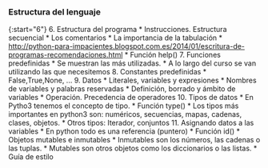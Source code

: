 ### Estructura del lenguaje
{:start="6"}
6. Estructura del programa
	* Instrucciones. Estructura secuencial
	* Los comentarios
	* La importancia de la tabulación
	* http://python-para-impacientes.blogspot.com.es/2014/01/escritura-de-programas-recomendaciones.html
	* Función help()
7. Funciones predefinidas
	* Se muestran las más utilizadas.
	* A lo largo del curso se van utilizando las que necesitemos
8. Constantes predefinidas
	* False,True,None, ...
9. Datos
	* Literales, variables y expresiones
	* Nombres de variables y palabras reservadas
	* Definición, borrado y ámbito de variables
	* Operación. Precedencia de operadores
10. Tipos de datos 
	* En Pytho3 tenemos el concepto de tipo.
	* Función type()
	* Los tipos más importantes en python3 son: numéricos, secuencias, mapas, cadenas, clases, objetos.
	* Otros tipos: Iterador, conjuntos
11. Asignando datos a las variables
	* En python todo es una referencia (puntero)
	* Función id()
	* Objetos mutables e inmutables
	* Inmutables son los números, las cadenas o las tuplas.
	* Mutables son otros objetos como los diccionarios o las listas.
	* Guía de estilo